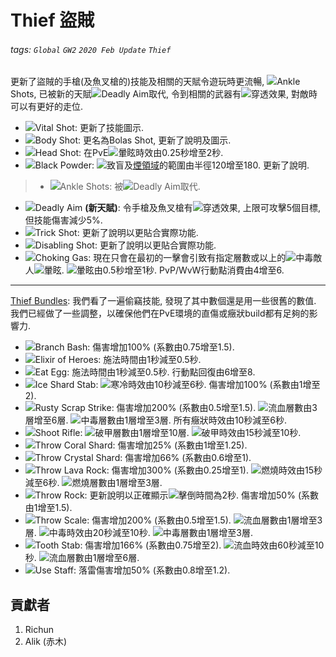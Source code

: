 # Thief 盜賊

###### tags: `Global` `GW2` `2020 Feb Update` `Thief`

更新了盜賊的手槍(及魚叉槍的)技能及相關的天賦令遊玩時更流暢, ![][Ankle Shots 20]Ankle Shots, 已被新的天賦![][Deadly Aim 20]Deadly Aim取代, 令到相關的武器有![][Piercing]穿透效果, 對敵時可以有更好的走位.

* ![][Vital Shot]Vital Shot: 更新了技能圖示.
* ![][Body Shot]Body Shot: 更名為Bolas Shot, 更新了說明及圖示.
* ![][Head Shot]Head Shot: 在PvE![][daze]暈眩時效由0.25秒增至2秒.
* ![][Black Powder]Black Powder: ![][blinded]致盲及[煙領域](https://wiki.guildwars2.com/wiki/Smoke_field)的範圍由半徑120增至180. 更新了說明.
> * ![][Ankle Shots]Ankle Shots:  被![][Deadly Aim 20]Deadly Aim取代.
* ![][Deadly Aim]Deadly Aim **(新天賦)**: 令手槍及魚叉槍有![][Piercing]穿透效果, 上限可攻擊5個目標, 但技能傷害減少5%.
* ![][Trick Shot]Trick Shot: 更新了說明以更貼合實際功能.
* ![][Disabling Shot]Disabling Shot: 更新了說明以更貼合實際功能.
* ![][Choking Gas]Choking Gas: 現在只會在最初的一擊會引致有指定層數或以上的![][poisoned]中毒敵人![][daze]暈眩. ![][daze]暈眩由0.5秒增至1秒. PvP/WvW行動點消費由4增至6.


---


[Thief Bundles](https://wiki.guildwars2.com/wiki/Stolen_skill): 我們看了一遍偷竊技能, 發現了其中數個還是用一些很舊的數值. 我們已經做了一些調整，以確保他們在PvE環境的直傷或癥狀build都有足夠的影響力.

* ![][Branch Bash]Branch Bash: 傷害增加100% (系數由0.75增至1.5).
* ![][Elixir of Heroes]Elixir of Heroes: 施法時間由1秒減至0.5秒.
* ![][Eat Egg]Eat Egg: 施法時間由1秒減至0.5秒. 行動點回復由6增至8.
* ![][Ice Shard Stab]Ice Shard Stab: ![][chilled]寒冷時效由10秒減至6秒. 傷害增加100% (系數由1增至2).
* ![][Rusty Scrap Strike]Rusty Scrap Strike: 傷害增加200% (系數由0.5增至1.5). ![][bleeding]流血層數由3層增至6層. ![][poisoned]中毒層數由1層增至3層. 所有癥狀時效由10秒減至6秒.
* ![][Shoot Rifle]Shoot Rifle: ![][vulnerability]破甲層數由1層增至10層. ![][vulnerability]破甲時效由15秒減至10秒.
* ![][Throw Coral Shard]Throw Coral Shard: 傷害增加25% (系數由1增至1.25).
* ![][Throw Crystal Shard]Throw Crystal Shard: 傷害增加66% (系數由0.6增至1).
* ![][Throw Lava Rock]Throw Lava Rock: 傷害增加300% (系數由0.25增至1). ![][burning]燃燒時效由15秒減至6秒. ![][burning]燃燒層數由1層增至3層.
* ![][Throw Rock]Throw Rock: 更新說明以正確顯示![][knockdown]擊倒時間為2秒. 傷害增加50% (系數由1增至1.5).
* ![][Throw Scale]Throw Scale: 傷害增加200% (系數由0.5增至1.5). ![][bleeding]流血層數由1層增至3層. ![][poisoned]中毒時效由20秒減至10秒. ![][poisoned]中毒層數由1層增至3層.
* ![][Tooth Stab]Tooth Stab: 傷害增加166% (系數由0.75增至2). ![][bleeding]流血時效由60秒減至10秒. ![][bleeding]流血層數由1層增至6層.
* ![][Use Staff]Use Staff: 落雷傷害增加50% (系數由0.8增至1.2).

## 貢獻者
1. Richun
2. Alik (赤木)

[底下這些別動，上面才是正文]: https://wiki.guildwars2.com

[aegis]: https://wiki.guildwars2.com/images/thumb/e/e5/Aegis.png/20px-Aegis.png
[alarcity]: https://wiki.guildwars2.com/images/thumb/4/4c/Alacrity.png/20px-Alacrity.png
[fury]: https://wiki.guildwars2.com/images/thumb/4/46/Fury.png/20px-Fury.png
[might]: https://wiki.guildwars2.com/images/thumb/7/7c/Might.png/20px-Might.png
[protection]: https://wiki.guildwars2.com/images/thumb/6/6c/Protection.png/20px-Protection.png
[quickness]: https://wiki.guildwars2.com/images/thumb/b/b4/Quickness.png/20px-Quickness.png
[regeneration]: https://wiki.guildwars2.com/images/thumb/5/53/Regeneration.png/20px-Regeneration.png
[resistance]: https://wiki.guildwars2.com/images/thumb/4/4b/Resistance.png/20px-Resistance.png
[retaliation]: https://wiki.guildwars2.com/images/thumb/5/53/Retaliation.png/20px-Retaliation.png
[stability]: https://wiki.guildwars2.com/images/thumb/a/ae/Stability.png/20px-Stability.png
[swiftness]: https://wiki.guildwars2.com/images/thumb/a/af/Swiftness.png/20px-Swiftness.png
[vigor]: https://wiki.guildwars2.com/images/thumb/f/f4/Vigor.png/20px-Vigor.png
[bleeding]: https://wiki.guildwars2.com/images/thumb/3/33/Bleeding.png/20px-Bleeding.png
[burning]: https://wiki.guildwars2.com/images/thumb/4/45/Burning.png/20px-Burning.png
[confusion]: https://wiki.guildwars2.com/images/thumb/e/e6/Confusion.png/20px-Confusion.png
[poisoned]: https://wiki.guildwars2.com/images/thumb/1/11/Poisoned.png/20px-Poisoned.png
[torment]: https://wiki.guildwars2.com/images/thumb/0/08/Torment.png/20px-Torment.png
[blinded]: https://wiki.guildwars2.com/images/thumb/3/33/Blinded.png/20px-Blinded.png
[chilled]: https://wiki.guildwars2.com/images/thumb/a/a6/Chilled.png/20px-Chilled.png
[crippled]: https://wiki.guildwars2.com/images/thumb/f/fb/Crippled.png/20px-Crippled.png
[fear]: https://wiki.guildwars2.com/images/thumb/e/e6/Fear.png/20px-Fear.png
[immobile]: https://wiki.guildwars2.com/images/thumb/3/32/Immobile.png/20px-Immobile.png
[slow]: https://wiki.guildwars2.com/images/thumb/f/f5/Slow.png/20px-Slow.png
[taunt]: https://wiki.guildwars2.com/images/thumb/c/cc/Taunt.png/20px-Taunt.png
[weakness]: https://wiki.guildwars2.com/images/thumb/f/f9/Weakness.png/20px-Weakness.png
[vulnerability]: https://wiki.guildwars2.com/images/thumb/a/af/Vulnerability.png/20px-Vulnerability.png
[stealth]: https://wiki.guildwars2.com/images/thumb/1/19/Stealth.png/20px-Stealth.png
[revealed]: https://wiki.guildwars2.com/images/thumb/d/db/Revealed.png/20px-Revealed.png
[daze]: https://wiki.guildwars2.com/images/thumb/7/79/Daze.png/20px-Daze.png
[stun]: https://wiki.guildwars2.com/images/thumb/9/97/Stun.png/20px-Stun.png
[knockdown]: https://wiki.guildwars2.com/images/thumb/3/36/Knockdown.png/20px-Knockdown.png
[pull]: https://wiki.guildwars2.com/images/thumb/a/a4/Radius.png/20px-Radius.png
[knockback]: https://wiki.guildwars2.com/images/thumb/c/ca/Knockback.png/20px-Knockback.png
[launch]: https://wiki.guildwars2.com/images/thumb/6/68/Launch.png/20px-Launch.png
[float]: https://wiki.guildwars2.com/images/thumb/c/c8/Float.png/20px-Float.png
[sink]: https://wiki.guildwars2.com/images/thumb/6/66/Sink.png/20px-Sink.png
[superspeed]: https://wiki.guildwars2.com/images/thumb/1/1a/Super_Speed.png/20px-Super_Speed.png
[breakstun]: https://wiki.guildwars2.com/images/thumb/7/7a/Breaks_stun.png/20px-Breaks_stun.png
[barrier]: https://wiki.guildwars2.com/images/thumb/c/cc/Barrier.png/20px-Barrier.png
[chaos aura]: https://wiki.guildwars2.com/images/thumb/1/1b/Chaos_Armor.png/20px-Chaos_Armor.png
[dark aura]: https://wiki.guildwars2.com/images/thumb/e/ef/Dark_Aura.png/20px-Dark_Aura.png
[fire aura]: https://wiki.guildwars2.com/images/thumb/1/18/Fire_Shield.png/20px-Fire_Shield.png
[frost aura]: https://wiki.guildwars2.com/images/thumb/6/68/Frost_Aura.png/20px-Frost_Aura.png
[light aura]: https://wiki.guildwars2.com/images/thumb/5/5a/Light_Aura.png/20px-Light_Aura.png
[magnetic aura]: https://wiki.guildwars2.com/images/thumb/5/5a/Magnetic_Aura.png/20px-Magnetic_Aura.png
[shocking aura]: https://wiki.guildwars2.com/images/thumb/3/31/Shocking_Aura.png/20px-Shocking_Aura.png

[Ankle Shots]: https://wiki.guildwars2.com/images/thumb/9/9f/Ankle_Shots.png/32px-Ankle_Shots.png
[Ankle Shots 20]: https://wiki.guildwars2.com/images/thumb/9/9f/Ankle_Shots.png/20px-Ankle_Shots.png
[Deadly Aim]: https://wiki.guildwars2.com/images/thumb/7/74/Skill.png/32px-Skill.png
[Deadly Aim 20]: https://wiki.guildwars2.com/images/thumb/7/74/Skill.png/20px-Skill.png
[Piercing]: https://wiki.guildwars2.com/images/thumb/a/ae/Pierces.png/20px-Pierces.png
[Vital Shot]: https://wiki.guildwars2.com/images/thumb/7/76/Vital_Shot.png/32px-Vital_Shot.png
[Body Shot]: https://wiki.guildwars2.com/images/thumb/c/c7/Body_Shot.png/32px-Body_Shot.png
[Head Shot]: https://wiki.guildwars2.com/images/thumb/9/94/Headshot.png/32px-Headshot.png
[Black Powder]: https://wiki.guildwars2.com/images/thumb/3/3e/Black_Powder.png/32px-Black_Powder.png
[Trick Shot]: https://wiki.guildwars2.com/images/thumb/a/af/Trick_Shot.png/32px-Trick_Shot.png
[Disabling Shot]: https://wiki.guildwars2.com/images/thumb/5/52/Disabling_Shot_%28thief_short_bow_skill%29.png/32px-Disabling_Shot_%28thief_short_bow_skill%29.png
[Choking Gas]: https://wiki.guildwars2.com/images/thumb/7/79/Choking_Gas.png/32px-Choking_Gas.png
[Branch Bash]: https://wiki.guildwars2.com/images/thumb/2/22/Branch_Bash.png/32px-Branch_Bash.png
[Elixir of Heroes]: https://wiki.guildwars2.com/images/thumb/5/5e/Drink.png/32px-Drink.png
[Eat Egg]: https://wiki.guildwars2.com/images/thumb/d/d7/Eat_Egg.png/32px-Eat_Egg.png
[Ice Shard Stab]: https://wiki.guildwars2.com/images/thumb/2/27/Ice_Shard_Stab.png/32px-Ice_Shard_Stab.png
[Rusty Scrap Strike]: https://wiki.guildwars2.com/images/thumb/2/23/Rusty_Scrap_Strike.png/32px-Rusty_Scrap_Strike.png
[Shoot Rifle]: https://wiki.guildwars2.com/images/thumb/1/15/Shoot_Rifle.png/32px-Shoot_Rifle.png
[Throw Coral Shard]: https://wiki.guildwars2.com/images/thumb/0/0c/Throw_Coral_Shard.png/32px-Throw_Coral_Shard.png
[Throw Crystal Shard]: https://wiki.guildwars2.com/images/thumb/c/ce/Throw_Crystal_Shard.png/32px-Throw_Crystal_Shard.png
[Throw Lava Rock]: https://wiki.guildwars2.com/images/thumb/e/ed/Throw_Lava_Rock.png/32px-Throw_Lava_Rock.png
[Throw Rock]: https://wiki.guildwars2.com/images/thumb/a/ab/Throw_Boulder.png/32px-Throw_Boulder.png
[Throw Scale]: https://wiki.guildwars2.com/images/thumb/7/74/Throw_Scale.png/32px-Throw_Scale.png
[Tooth Stab]: https://wiki.guildwars2.com/images/thumb/b/b9/Tooth_Stab.png/32px-Tooth_Stab.png
[Use Staff]: https://wiki.guildwars2.com/images/thumb/0/03/Use_Staff.png/32px-Use_Staff.png
